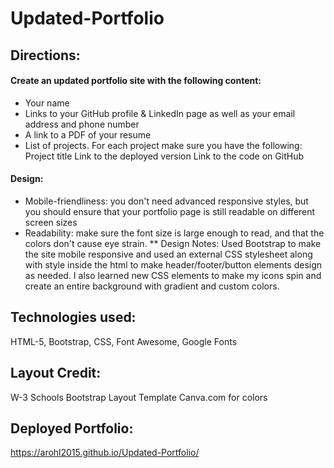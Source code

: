 # Updated-Portfolio

## Directions:
#### Create an updated portfolio site with the following content:
* Your name
* Links to your GitHub profile & LinkedIn page as well as your email address and phone number
* A link to a PDF of your resume
* List of projects. For each project make sure you have the following:
    Project title
    Link to the deployed version
    Link to the code on GitHub

#### Design:
* Mobile-friendliness: you don't need advanced responsive styles, but you should ensure that your portfolio page is still readable on different screen sizes
* Readability: make sure the font size is large enough to read, and that the colors don't cause eye strain.
    ** Design Notes: Used Bootstrap to make the site mobile responsive and used an external CSS stylesheet along with style inside the html to make header/footer/button elements design as needed. I also learned new CSS elements to make my icons spin and create an entire background with gradient and custom colors.

## Technologies used:
HTML-5, Bootstrap, CSS, Font Awesome, Google Fonts

## Layout Credit:
W-3 Schools Bootstrap Layout Template
Canva.com for colors

## Deployed Portfolio:
https://arohl2015.github.io/Updated-Portfolio/
